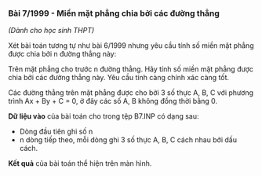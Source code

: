 ### Bài 7/1999 - Miền mặt phẳng chia bởi các đường thẳng 

*(Dành cho học sinh THPT)*

Xét bài toán tương tự như bài 6/1999 nhưng yêu cầu tính số miền mặt phẳng được chia bởi n đường thẳng này:

Trên mặt phẳng cho trước n đường thẳng. Hãy tính số miền mặt phẳng được chia bởi các đường thẳng này. 
Yêu cầu tính càng chính xác càng tốt.

Các đường thẳng trên mặt phẳng được cho bởi 3 số thực A, B, C với phương trình Ax + By + C = 0, ở đây các số A, B không đồng thời bằng 0.

**Dữ liệu vào** của bài toán cho trong tệp B7.INP có dạng sau:

- Dòng đầu tiên ghi số n
- n dòng tiếp theo, mỗi dòng ghi 3 số thực A, B, C cách nhau bởi dấu cách.

**Kết quả** của bài toán thể hiện trên màn hình.
